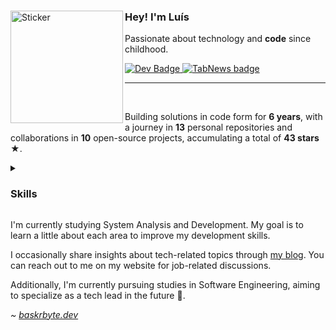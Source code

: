 <div>
    <img align="left" src="img/cat-sticker.png" width="180" alt="Sticker">
    <div>
        <h3>Hey! I'm Luís</h3>
        <p>Passionate about technology and <b>code</b> since childhood.</p>
        <div>
            <a href="https://dev.to/baskerbyte">
                <img src="https://img.shields.io/badge/dev.to-0A0A0A?style=for-the-badge&logo=devdotto&logoColor=white" alt="Dev Badge"/>
            </a>
            <a href="https://www.tabnews.com.br/baskerbyte">
                <img src="https://img.shields.io/badge/TabNews-FFFFFF?style=for-the-badge&logoColor=000000" alt="TabNews badge"/>
            </a>
        </div>
    </div>
</div>
<hr>
<br>
<div>
    <p>
        Building solutions in code form for <b>6 years</b>,
        with a journey in <b>13</b> personal repositories and collaborations in
        <b>10</b> open-source projects, accumulating a total of
        <b>43 stars ★</b>.
    </p>
</div>
<details>
    <summary>
        <h3>Skills</h3>
    </summary>
    <div>
        <div>
            <h4>Backend</h4>
            <a>
                <img src="https://img.shields.io/badge/Kotlin-000000?&style=for-the-badge&logo=kotlin&logoColor=white" alt="Kotlin Badge"/>
            </a>
            <a>
                <img src="https://img.shields.io/badge/Java-FFFFFF?style=for-the-badge&logo=openjdk&logoColor=black" alt="Java Badge"/>
            </a>
            <a>
                <img src="https://img.shields.io/badge/JavaScript-000000?style=for-the-badge&logo=javascript&logoColor=white" alt="Javascript Badge"/>
            </a>
            <a>
                <img src="https://img.shields.io/badge/Rust-000000?style=for-the-badge&logo=rust&logoColor=white" alt="Rust Badge"/>
            </a>
            <a>
                <img src="https://img.shields.io/badge/Python-FFFFFF?style=for-the-badge&logo=python&logoColor=black" alt="Python Badge">
            </a>
        </div>
        <div>
            <h4>Frontend</h4>
            <a>
                <img src="https://img.shields.io/badge/HTML5-000000?style=for-the-badge&logo=html5&logoColor=white" alt="Html Badge">
            </a>
            <a>
                <img src="https://img.shields.io/badge/CSS3-000000?style=for-the-badge&logo=css3&logoColor=white" alt="Css Badge">
            </a>
            <a>
                <img src="https://img.shields.io/badge/React-FFFFFF?style=for-the-badge&logo=react&logoColor=black" alt="React Badge">
            </a>
        </div>
    </div>
    <div>
        <div>
            <h4>Database</h4>
            <div>
                <a>
                    <img src="https://img.shields.io/badge/SQLite-FFFFFF?style=for-the-badge&logo=sqlite&logoColor=black" alt="SQLite Badge"/>
                </a>
                <a>
                    <img src="https://img.shields.io/badge/PostgreSQL-000000?style=for-the-badge&logo=postgresql&logoColor=white" alt="PostgreSQL Badge"/>
                </a>
                <a>
                    <img src="https://img.shields.io/badge/MongoDB-000000?style=for-the-badge&logo=mongodb&logoColor=white" alt="MongoDB Badge"/>
                </a>
            </div>
        </div>
    <div>
        <h5>Hosting</h5>
        <div>
            <a>
                <img src="https://img.shields.io/badge/Azure-FFFFFF?style=for-the-badge&logo=microsoft-azure&logoColor=black" alt="Azure Badge">
            </a>
            <a>
                <img src="https://img.shields.io/badge/Heroku-000000?style=for-the-badge&logo=heroku&logoColor=white" alt="Heroku Badge">
            </a>
        </div>
    </div>
</div>
</details>
<div>
    <p>
        I'm currently studying System Analysis and Development. My goal is to learn a 
        little about each area to improve my development skills.
    </p>
    <p>
        I occasionally share insights about tech-related topics through <a href="https://baskrbyte.dev/blog">my blog</a>. You can reach
        out to me on my website for job-related discussions.
    </p>
    <p>
        Additionally, I'm currently pursuing studies in Software Engineering, aiming to specialize
        as a tech lead in the future 🖤.
    </p>
    <p>
        <i>~ <a href="https://baskrbyte.dev">baskrbyte.dev</a></i>
    </p>
</div>
